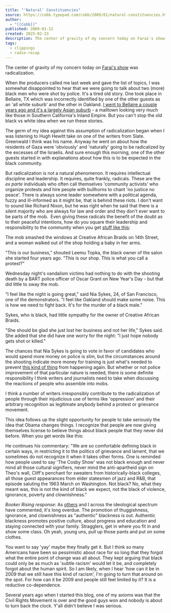 ```yaml
---
title: "'Natural' Constituencies"
source: https://cobb.typepad.com/cobb/2009/01/natural-constituencies.html
author:
  - "[[Cobb]]"
published: 2009-01-12
created: 2025-02-23
description: The center of gravity of my concern today on Farai's show was radicalization. When the producers called me last week and gave the list of topics, I was somewhat disappointed to hear that we were going to talk about two...
tags:
  - clippings
  - radio-recap
---
```

The center of gravity of my concern today on [Farai's show](http://www.npr.org/templates/story/story.php?storyId=99249371) was radicalization.

When the producers called me last week and gave the list of topics, I was somewhat disappointed to hear that we were going to talk about two (more) black men who were shot by police. It's a tired old story. One took place in Bellaire, TX which was incorrectly identified by one of the other guests as an 'all white suburb' and the other in Oakland. [I went to Bellaire a couple years ago and it's a largely Asian suburb](https://www.yelp.com/biz/sinh-sinh-restaurant-houston#hrid:hyqB4T_mhEmaGEIvDf6wyw) - a malltown looking very much like those in Southern California's Inland Empire. But you can't stop the old black vs white idea when we run these stories.

The germ of my idea against this assumption of radicalization began when I was listening to Hugh Hewitt take on one of the writers from Slate. Greenwald I think was his name. Anyway he went on about how the residents of Gaza were 'obviously' and 'naturally' going to be radicalized by the excesses of the Israelis. And sure enough this morning, one of the other guests started in with explanations about how this is to be expected in the black community.

But radicalization is not a natural phenomenon. It requires intellectual discipline and leadership. It requires, quite frankly, radicals. These are the *ex parte* individuals who often call themselves 'community activists' who organize protests and hire people with bullhorns to chant 'no justice no peace'. There is always some leader somewhere with a political agenda, fuzzy and ill-informed as it might be, that is behind these riots. I don't want to sound like Richard Nixon, but he was right when he said that there is a silent majority who are always for law and order and they don't ever want to be parts of the mob.  Even giving these radicals the benefit of the doubt as to their peaceful intentions, how do you square their leadership and responsibility to the community when you get [stuff like this](http://www.sfgate.com/cgi-bin/article.cgi?f=/c/a/2009/01/08/MN2N155CN1.DTL&feed=rss.bayarea):

The mob smashed the windows at Creative African Braids on 14th Street, and a woman walked out of the shop holding a baby in her arms.

"This is our business," shouted Leemu Topka, the black owner of the salon she started four years ago. "This is our shop. This is what you call a protest?"

Wednesday night's vandalism victims had nothing to do with the shooting death by a BART police officer of Oscar Grant on New Year's Day - but that did little to sway the mob.

"I feel like the night is going great," said Nia Sykes, 24, of San Francisco, one of the demonstrators. "I feel like Oakland should make some noise. This is how we need to fight back. It's for the murder of a black male."

Sykes, who is black, had little sympathy for the owner of Creative African Braids.

"She should be glad she just lost her business and not her life," Sykes said. She added that she did have one worry for the night: "I just hope nobody gets shot or killed."

The chances that Nia Sykes is going to vote in favor of candidates who would spend more money on police is slim, but the circumstances around the shooting indicate more money for training is just what's needed to prevent [this kind of thing](https://www.msnbc.msn.com/id/28460948) from happening again. But whether or not police improvement of that particular nature is needed, there is some definite responsibility I think writers and journalists need to take when discussing the reactions of people who assemble into mobs.

I think a number of writers irresponsibly contribute to the radicalization of people through their injudicious use of terms like 'oppression' and their arbitrary recognition as legitimate anybody behind a protest or grievance movement.

This idea follows up the slight opportunity for people to take seriously the idea that Obama changes things. I recognize that people are now giving themselves license to believe things about black people that they never did before. When you get words like this:

He continues his commentary: "We are so comfortable defining black in certain ways, in restricting it to the politics of grievance and lament, that we sometimes do not recognize it when it takes other forms. One is reminded how people used to say 'The Cosby Show' was not black enough and never mind all those cultural signifiers, never mind the anti-apartheid sign on Theo's wall, Cliff's penchant for sweaters from historically-black colleges, all those guest appearances from elder statesmen of jazz and R&B, that episode saluting the 1963 March on Washington. Not black? No, what they meant was, this is not the kind of black we expect, not the black of violence, ignorance, poverty and clownishness."

*Booker Rising response*: As [others](http://www.bookerrising.net/2008/11/panache-report-its-new-day-ignorance-is.html) and I across the ideological spectrum have commented, it's long overdue. The promotion of thuggishness, ignorance, and clownishness as "authentic" blackness is out. Authentic blackness promotes positive culture, about progress and education and staying connected with your family. Stragglers, get in where you fit in and show some class. Oh yeah, young uns, pull up those pants and put on some clothes.

You want to say 'yay' maybe they finally get it. But I think so many Americans have been so pessimistic about race for so long that they forgot what the entire point of change was all about. They kept arguing that black could only be as much as 'subtle racism' would let it be, and completely forgot about the human spirit. So I am likely, when I hear 'how can it be in 2009 that we still have this kind of racism', I'm going to turn that around on the spot. For how can it be 2009 and people still feel limited by it? It is a reductive co-dependence.

Several years ago when I started this blog, one of my axioms was that the Civil Rights Movement is over and the good guys won and nobody is about to turn back the clock. Y'all didn't believe I was serious.
